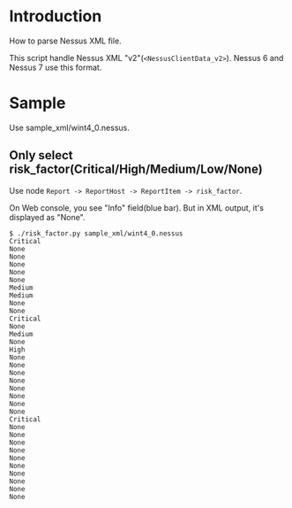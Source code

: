 # Introduction

How to parse Nessus XML file.

This script handle Nessus XML "v2"(`<NessusClientData_v2>`). Nessus 6 and Nessus 7 use this format.

# Sample

Use sample_xml/wint4_0.nessus.

## Only select risk_factor(Critical/High/Medium/Low/None)

Use node `Report -> ReportHost -> ReportItem -> risk_factor`.

On Web console, you see "Info" field(blue bar). But in XML output, it's displayed as "None".
```
$ ./risk_factor.py sample_xml/wint4_0.nessus
Critical
None
None
None
None
None
Medium
Medium
None
None
Critical
None
Medium
None
High
None
None
None
None
None
None
None
None
Critical
None
None
None
None
None
None
None
None
None
None
```

